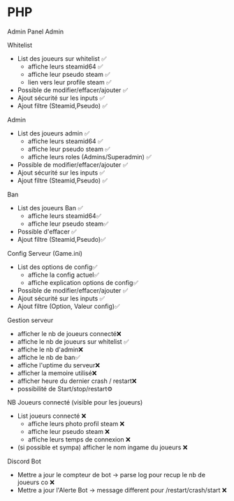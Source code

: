 # PHP 
Admin Panel Admin

Whitelist
- List des joueurs sur whitelist ✅ 
   - affiche leurs steamid64 ✅
   - affiche leur pseudo steam ✅
   - lien vers leur profile steam ✅ 
- Possible de modifier/effacer/ajouter ✅  
- Ajout sécurité sur les inputs ✅
- Ajout filtre (Steamid,Pseudo) ✅

Admin
- List des joueurs admin ✅
   - affiche leurs steamid64 ✅
   - affiche leur pseudo steam ✅
   - affiche leurs roles (Admins/Superadmin) ✅
- Possible de modifier/effacer/ajouter ✅  
- Ajout sécurité sur les inputs ✅
- Ajout filtre (Steamid,Pseudo) ✅ 

Ban
- List des joueurs Ban ✅  
   - affiche leurs steamid64✅ 
   - affiche leur pseudo steam✅    
- Possible d'effacer ✅ 
- Ajout filtre (Steamid,Pseudo)✅  

Config Serveur (Game.ini)
- List des options de config✅
   - affiche la config actuel✅  
   - affiche explication options de config✅
- Possible de modifier/effacer/ajouter ✅  
- Ajout sécurité sur les inputs ✅  
- Ajout filtre (Option, Valeur config)✅  

Gestion serveur
- afficher le nb de joueurs connecté❌   
- affiche le nb de joueurs sur whitelist ✅ 
- affiche le nb d'admin❌ 
- affiche le nb de ban✅ 
- affiche l'uptime du serveur❌ 
- afficher la memoire utilisé❌ 
- afficher heure du dernier crash / restart❌ 
- possibilité de Start/stop/restart⚙️ 
 
NB Joueurs connecté (visible pour les joueurs)
- List joueurs connecté ❌ 
   - affiche leurs photo profil steam ❌  
   - affiche leur pseudo steam ❌
   - affiche leurs temps de connexion ❌
 -  (si possible et sympa) afficher le nom ingame du joueurs ❌  

Discord Bot
- Mettre a jour le compteur de bot -> parse log pour recup le nb de joueurs co  ❌
- Mettre a jour l'Alerte Bot -> message different pour /restart/crash/start ❌
